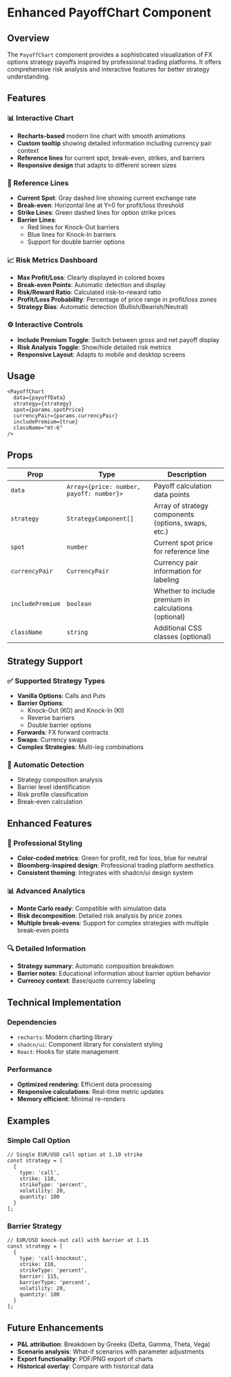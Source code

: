 # Enhanced PayoffChart Component

## Overview
The `PayoffChart` component provides a sophisticated visualization of FX options strategy payoffs inspired by professional trading platforms. It offers comprehensive risk analysis and interactive features for better strategy understanding.

## Features

### 📊 Interactive Chart
- **Recharts-based** modern line chart with smooth animations
- **Custom tooltip** showing detailed information including currency pair context
- **Reference lines** for current spot, break-even, strikes, and barriers
- **Responsive design** that adapts to different screen sizes

### 🎯 Reference Lines
- **Current Spot**: Gray dashed line showing current exchange rate
- **Break-even**: Horizontal line at Y=0 for profit/loss threshold
- **Strike Lines**: Green dashed lines for option strike prices
- **Barrier Lines**: 
  - Red lines for Knock-Out barriers
  - Blue lines for Knock-In barriers
  - Support for double barrier options

### 📈 Risk Metrics Dashboard
- **Max Profit/Loss**: Clearly displayed in colored boxes
- **Break-even Points**: Automatic detection and display
- **Risk/Reward Ratio**: Calculated risk-to-reward ratio
- **Profit/Loss Probability**: Percentage of price range in profit/loss zones
- **Strategy Bias**: Automatic detection (Bullish/Bearish/Neutral)

### ⚙️ Interactive Controls
- **Include Premium Toggle**: Switch between gross and net payoff display
- **Risk Analysis Toggle**: Show/hide detailed risk metrics
- **Responsive Layout**: Adapts to mobile and desktop screens

## Usage

```tsx
<PayoffChart
  data={payoffData}
  strategy={strategy}
  spot={params.spotPrice}
  currencyPair={params.currencyPair}
  includePremium={true}
  className="mt-6"
/>
```

## Props

| Prop | Type | Description |
|------|------|-------------|
| `data` | `Array<{price: number, payoff: number}>` | Payoff calculation data points |
| `strategy` | `StrategyComponent[]` | Array of strategy components (options, swaps, etc.) |
| `spot` | `number` | Current spot price for reference line |
| `currencyPair` | `CurrencyPair` | Currency pair information for labeling |
| `includePremium` | `boolean` | Whether to include premium in calculations (optional) |
| `className` | `string` | Additional CSS classes (optional) |

## Strategy Support

### ✅ Supported Strategy Types
- **Vanilla Options**: Calls and Puts
- **Barrier Options**: 
  - Knock-Out (KO) and Knock-In (KI)
  - Reverse barriers
  - Double barrier options
- **Forwards**: FX forward contracts
- **Swaps**: Currency swaps
- **Complex Strategies**: Multi-leg combinations

### 🔄 Automatic Detection
- Strategy composition analysis
- Barrier level identification
- Risk profile classification
- Break-even calculation

## Enhanced Features

### 🎨 Professional Styling
- **Color-coded metrics**: Green for profit, red for loss, blue for neutral
- **Bloomberg-inspired design**: Professional trading platform aesthetics
- **Consistent theming**: Integrates with shadcn/ui design system

### 📊 Advanced Analytics
- **Monte Carlo ready**: Compatible with simulation data
- **Risk decomposition**: Detailed risk analysis by price zones
- **Multiple break-evens**: Support for complex strategies with multiple break-even points

### 🔍 Detailed Information
- **Strategy summary**: Automatic composition breakdown
- **Barrier notes**: Educational information about barrier option behavior
- **Currency context**: Base/quote currency labeling

## Technical Implementation

### Dependencies
- `recharts`: Modern charting library
- `shadcn/ui`: Component library for consistent styling
- `React`: Hooks for state management

### Performance
- **Optimized rendering**: Efficient data processing
- **Responsive calculations**: Real-time metric updates
- **Memory efficient**: Minimal re-renders

## Examples

### Simple Call Option
```tsx
// Single EUR/USD call option at 1.10 strike
const strategy = [
  {
    type: 'call',
    strike: 110,
    strikeType: 'percent',
    volatility: 20,
    quantity: 100
  }
];
```

### Barrier Strategy
```tsx
// EUR/USD knock-out call with barrier at 1.15
const strategy = [
  {
    type: 'call-knockout',
    strike: 110,
    strikeType: 'percent',
    barrier: 115,
    barrierType: 'percent',
    volatility: 20,
    quantity: 100
  }
];
```

## Future Enhancements
- **P&L attribution**: Breakdown by Greeks (Delta, Gamma, Theta, Vega)
- **Scenario analysis**: What-if scenarios with parameter adjustments
- **Export functionality**: PDF/PNG export of charts
- **Historical overlay**: Compare with historical data 